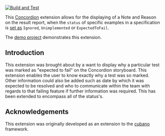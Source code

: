 [![Build and Test](https://github.com/concordion/concordion-status-info-extension/actions/workflows/ci.yml/badge.svg)](https://github.com/concordion/concordion-status-info-extension/actions/workflows/ci.yml)

This [Concordion](https://concordion.org/) extension allows for the displaying of a Note and Reason on the result report, 
when the `status` of specific examples in a specification is [set as](https://concordion.org/instrumenting/java/markdown/#implementation-status) 
`Ignored`, `Unimplemented` or `ExpectedToFail`.

The [demo project](https://github.com/concordion/concordion-status-info-extension-demo) demonstrates this extension.

## Introduction

This extension was brought about by a want to display why a particular test was marked as "expected to fail" on the Concordion 
storyboard. This extension enables the user to know exactly why a test was so marked. Other information could also be added 
such as date by which it was expected to be resolved and who to communicate within the team with regards to that failing 
feature if further information was required. This has been extended to encompass all of the status's.

## Acknowledgements

This extension was originally developed as an extension to the [cubano](https://github.com/concordion/cubano) framework.

